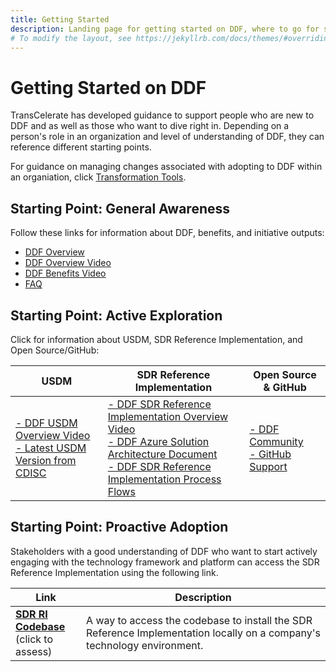 ```yaml
---
title: Getting Started
description: Landing page for getting started on DDF, where to go for specific information, and how to access content
# To modify the layout, see https://jekyllrb.com/docs/themes/#overriding-theme-defaults
---
```

# Getting Started on DDF
TransCelerate has developed guidance to support people who are new to DDF and as well as those who want to dive right in. Depending on a person's role in an organization and level of understanding of DDF, they can reference different starting points.

For guidance on managing changes associated with adopting to DDF within an organiation, click [Transformation Tools](tools.md).

## Starting Point: General Awareness

Follow these links for information about DDF, benefits, and initiative outputs: 

- [DDF Overview](overview.md)
- [DDF Overview Video](https://www.youtube.com/watch?v=082onW7jhe4&t=2s)
- [DDF Benefits Video](https://www.youtube.com/watch?v=Otg0d2385is)
- [FAQ](faq.md)

## Starting Point: Active Exploration

Click for information about USDM, SDR Reference Implementation, and Open Source/GitHub:

| USDM                                                                                                                                                                                               | SDR Reference Implementation                                                                                                                                                                                                                                                                                                                                                                                                                                                                         | Open Source & GitHub                                                                                                                 |
|----------------------------------------------------------------------------------------------------------------------------------------------------------------------------------------------------|------------------------------------------------------------------------------------------------------------------------------------------------------------------------------------------------------------------------------------------------------------------------------------------------------------------------------------------------------------------------------------------------------------------------------------------------------------------------------------------------------|--------------------------------------------------------------------------------------------------------------------------------------|
| <a target="_blank" href="https://www.youtube.com/watch?v=C2g7OZEgyjY">- DDF USDM Overview Video</a> <br> <a target="_blank" href="https://cdisc.org/ddf">- Latest USDM Version from CDISC</a> | <a target="_blank" href="https://www.youtube.com/watch?v=z-_XPnP0U0k">- DDF SDR Reference Implementation Overview Video</a> <br> <a target="_blank" href="https://github.com/transcelerate/ddf-sdr-platform/blob/main/documents/ddf-sdr-azure-solution-architecture.pdf">- DDF Azure Solution Architecture Document</a> <br> <a target="_blank" href="https://github.com/transcelerate/ddf-sdr-platform/blob/main/documents/MVP%20Process%20Flows%20(final).pdf">- DDF SDR Reference Implementation Process Flows</a> | <a target="_blank" href="community.html">- DDF Community</a> <br> <a target="_blank" href="github-support.html">- GitHub Support</a> |

## Starting Point: Proactive Adoption

Stakeholders with a good understanding of DDF who want to start actively engaging with the technology framework and platform can access the SDR Reference Implementation using the following link.

| Link                                                                              | Description                                                                                                             |
|-----------------------------------------------------------------------------------|-------------------------------------------------------------------------------------------------------------------------|
| **[SDR RI Codebase](sdr-ri-codebase-access.md)** <br>(click to assess)            | A way to access the codebase to install the SDR Reference Implementation locally on a company's technology environment. |
